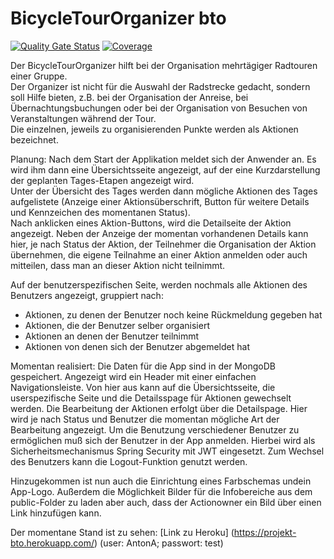 # BicycleTourOrganizer  bto

[![Quality Gate Status](https://sonarcloud.io/api/project_badges/measure?project=wodie99_BicycleTourOrganizer-backend&metric=alert_status)](https://sonarcloud.io/summary/new_code?id=wodie99_BicycleTourOrganizer-backend)
[![Coverage](https://sonarcloud.io/api/project_badges/measure?project=wodie99_BicycleTourOrganizer-backend&metric=coverage)](https://sonarcloud.io/summary/new_code?id=wodie99_BicycleTourOrganizer-backend)

Der BicycleTourOrganizer hilft bei der Organisation mehrtägiger Radtouren einer Gruppe.  
Der Organizer ist nicht für die Auswahl der Radstrecke gedacht, sondern soll Hilfe bieten, z.B. bei der Organisation der Anreise, bei Übernachtungsbuchungen oder bei der Organisation von Besuchen von Veranstaltungen während der Tour.   
Die einzelnen, jeweils zu organisierenden Punkte werden als Aktionen bezeichnet.

Planung:
Nach dem Start der Applikation meldet sich der Anwender an. Es wird ihm dann eine Übersichtsseite angezeigt, auf der eine Kurzdarstellung der geplanten Tages-Etapen angezeigt wird.  
Unter der Übersicht des Tages werden dann mögliche Aktionen des Tages aufgelistete (Anzeige einer Aktionsüberschrift, Button für weitere Details und Kennzeichen des momentanen Status).  
Nach anklicken eines Aktion-Buttons, wird die Detailseite der Aktion angezeigt. Neben der Anzeige der momentan vorhandenen Details kann hier, je nach Status der Aktion, der Teilnehmer die Organisation der Aktion übernehmen, die eigene Teilnahme an einer Aktion anmelden oder auch mitteilen, dass man an dieser Aktion nicht teilnimmt.

Auf der benutzerspezifischen Seite, werden nochmals alle Aktionen des Benutzers angezeigt, gruppiert nach:
- Aktionen, zu denen der Benutzer noch keine Rückmeldung gegeben hat
- Aktionen, die der Benutzer selber organisiert
- Aktionen an denen der Benutzer teilnimmt
- Aktionen von denen sich der Benutzer abgemeldet hat

Momentan realisiert:
Die Daten für die App sind in der MongoDB gespeichert. Angezeigt wird ein Header mit einer einfachen Navigationsleiste. 
Von hier aus kann auf die Übersichtsseite, die userspezifische Seite und die Detailsspage für Aktionen gewechselt werden.
Die Bearbeitung der Aktionen erfolgt über die Detailspage. Hier wird je nach Status und Benutzer die momentan mögliche Art der Bearbeitung angezeigt.
Um die Benutzung verschiedener Benutzer zu ermöglichen muß sich der Benutzer in der App anmelden. Hierbei wird als Sicherheitsmechanismus Spring Security mit JWT eingesetzt.
Zum Wechsel des Benutzers kann die Logout-Funktion genutzt werden.

Hinzugekommen ist nun auch die Einrichtung eines Farbschemas undein App-Logo.
Außerdem die Möglichkeit Bilder für die Infobereiche aus dem public-Folder zu laden aber auch, dass der Actionowner ein Bild über einen Link hinzufügen kann.

Der momentane Stand ist zu sehen: [Link zu Heroku] (https://projekt-bto.herokuapp.com/) (user: AntonA; passwort: test)
